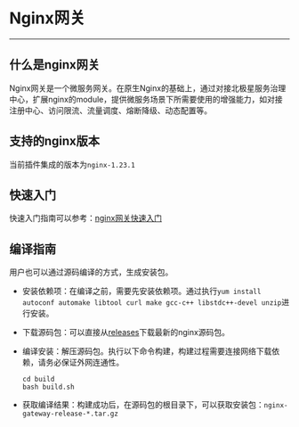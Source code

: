 # Nginx网关

---

## 什么是nginx网关

Nginx网关是一个微服务网关。在原生Nginx的基础上，通过对接北极星服务治理中心，扩展nginx的module，提供微服务场景下所需要使用的增强能力，如对接注册中心、访问限流、流量调度、熔断降级、动态配置等。

## 支持的nginx版本

当前插件集成的版本为```nginx-1.23.1```

## 快速入门

快速入门指南可以参考：[nginx网关快速入门](https://polarismesh.cn/docs/%E4%BD%BF%E7%94%A8%E6%8C%87%E5%8D%97/%E7%BD%91%E5%85%B3/%E4%BD%BF%E7%94%A8nginx/)

## 编译指南

用户也可以通过源码编译的方式，生成安装包。

- 安装依赖项：在编译之前，需要先安装依赖项。通过执行```yum install autoconf automake libtool curl make gcc-c++ libstdc++-devel unzip```进行安装。

- 下载源码包：可以直接从[releases](https://github.com/polarismesh/nginx-gateway/releases)下载最新的nginx源码包。

- 编译安装：解压源码包。执行以下命令构建，构建过程需要连接网络下载依赖，请务必保证外网连通性。

  ```shell
  cd build
  bash build.sh
  ```

- 获取编译结果：构建成功后，在源码包的根目录下，可以获取安装包：```nginx-gateway-release-*.tar.gz```
